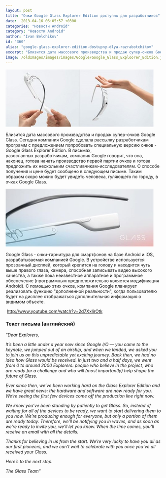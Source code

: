 ```yaml
---
layout: post
title: "Очки Google Glass Explorer Edition доступны для разработчиков"
date:  2013-04-16 06:05:57 +0300
categories: "Новости Android"
category: "Новости Android"
author: "Ivan Belchikov"
id: "360"
alias: "google-glass-explorer-edition-dostupny-dlya-razrabotchikov"
excerpt: "Близится дата массового производства и продаж супер-очков Google Glass. Сегодня компания Google сделала рассылку разработчикам программ с предложением попробовать специальную версию очков - Google Glass Explorer Edition."
image: /oldImages/images/images/Google/Google_Glass_Exploorer_Edition.jpg
---
```

<img src="/oldImages/images/images/Google/Google_Glass_Exploorer_Edition.jpg" alt="Google Glass Explorer Edition" >

Близится дата массового производства и продаж супер-очков Google Glass. Сегодня компания Google сделала рассылку разработчикам программ с предложением попробовать специальную версию очков - Google Glass Explorer Edition.
В письмах, разосланных разработчикам, компания Google говорит, что она, наконец, готова начать производство первой партии очков и готова предложить их нескольким счастливчикам-исследователям. О способе получения и цене будет сообщено в следующем письме. Таким образом скоро можно будет увидеть человека, гуляющего по городу, в очках Google Glass.

<img src="/oldImages/images/images/Google/Google_Glass_Exploorer_Edition-1.jpg" alt="Google Glass" >

Google Glass - очки-гарнитура для смартфонов на базе Android и iOS, разрабатываемая компанией Google. В устройстве используется прозрачный дисплей, который крепится на голову и находится чуть выше правого глаза, камера, способная записывать видео высокого качества, а также пока неизвестное аппаратное и программное обеспечение (программным предположительно является модификация Android). С помощью этих очков, компания Google планирует реализовать функцию "дополненной реальности", когда пользователю будет на дисплее отображаться дополнительная информация о видимом объекте.

 http://www.youtube.com/watch?v=2d7XxIirOtk

<h3>Текст письма (английский)</h3>
<em>"Dear Explorers,</em>

<em>It’s been a little under a year now since Google I/O — you came to the keynote, we jumped out of an airship, and when we landed, we asked you to join us on this unpredictable yet exciting journey. Back then, we had no idea how Glass would be received. In just two and a half days, we went from 0 to around 2000 Explorers: people who believe in the project, who are ready for a challenge and who will (most importantly) help shape the future of Glass.</em>

<em>Ever since then, we’ve been working hard on the Glass Explorer Edition and we have great news: the hardware and software are now ready for you. We’re seeing the first few devices come off the production line right now.</em>

<em>We know you’ve been standing by patiently to get Glass. So, instead of waiting for all of the devices to be ready, we want to start delivering them to you now. We’re producing enough for everyone, but only a portion of them are ready today. Therefore, we’ll be notifying you in waves, and as soon as we’re ready to invite you, we’ll let you know. When the time comes, you’ll receive an email with all the details.</em>

<em>Thanks for believing in us from the start. We’re very lucky to have you all as our first pioneers, and we can’t wait to celebrate with you once you’ve all received your Glass.</em>

<em>Here’s to the next step.</em>

<em>The Glass Team"</em>
